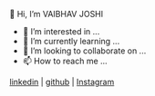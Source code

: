 
👋 Hi, I’m VAIBHAV JOSHI
- 👀 I’m interested in ...
- 🌱 I’m currently learning ...
- 💞️ I’m looking to collaborate on ...
- 📫 How to reach me ...

[linkedin](linkedin.com/in/vaibhav-joshi-247baa166) | [github](https://github.com/IN008090/IN008090/edit/main/README.md) | [Instagram](https://www.instagram.com/vaibhavjoshi691/)
<!---
IN008090/IN008090 is a ✨ special ✨ repository because its `README.md` (this file) appears on your GitHub profile.
You can click the Preview link to take a look at your changes.
--->
